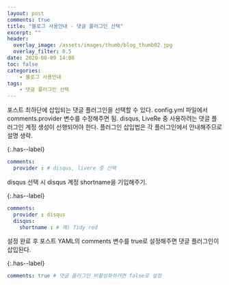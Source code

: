 ```yaml
---
layout: post
comments: true
title: "블로그 사용안내 - 댓글 플러그인 선택"
excerpt: ""
header:
  overlay_image: /assets/images/thumb/blog_thumb02.jpg
  overlay_filter: 0.5
date: 2020-08-09 14:08
toc: false
categories:
    - 블로그 사용안내
tags:
    - 댓글 플러그인 선택
---
```

포스트 최하단에 삽입되는 댓글 플러그인을 선택할 수 있다. config.yml 파일에서 comments.provider 변수를 수정해주면 됨. disqus, LiveRe 중 사용하려는 댓글 플러그인 계정 생성이 선행되어야 한다. 플러그인 삽입법은 각 플러그인에서 안내해주므로 설명 생략.

{:.has--label}
```yaml
comments:
  provider : # disqus, livere 중 선택
```

disqus 선택 시 disqus 계정 shortname을 기입해주기.

{:.has--label}
```yaml
comments:
  provider : disqus
  disqus:
    shortname : # 예) Tidy red
```

설정 완료 후 포스트 YAML의 comments 변수를 true로 설정해주면 댓글 플러그인이 삽입된다.

{:.has--label}
```yaml
comments: true # 댓글 플러그인 비활성화하려면 false로 설정
```